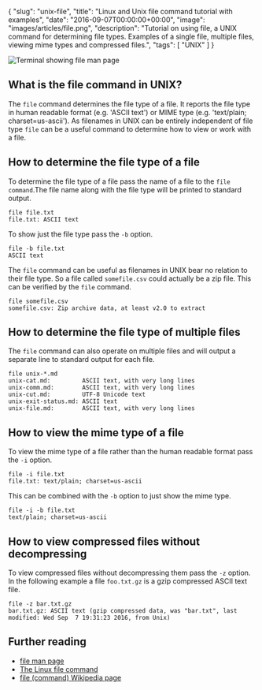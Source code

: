 {
  "slug": "unix-file",
  "title": "Linux and Unix file command tutorial with examples",
  "date": "2016-09-07T00:00:00+00:00",
  "image": "images/articles/file.png",
  "description": "Tutorial on using file, a UNIX command for determining file types. Examples of a single file, multiple files, viewing mime types and compressed files.",
  "tags": [
    "UNIX"
  ]
}

![Terminal showing file man page][2]

## What is the file command in UNIX?

The `file` command determines the file type of a file. It reports the file type in human readable format (e.g. 'ASCII text') or MIME type (e.g. 'text/plain; charset=us-ascii'). As filenames in UNIX can be entirely independent of file type `file` can be a useful command to determine how to view or work with a file. 

## How to determine the file type of a file

To determine the file type of a file pass the name of a file to the `file command`.The file name along with the file type will be printed to standard output. 

    file file.txt
    file.txt: ASCII text

To show just the file type pass the `-b` option.

    file -b file.txt
    ASCII text

The `file` command can be useful as filenames in UNIX bear no relation to their file type. So a file called `somefile.csv` could actually be a zip file. This can be verified by the `file` command.

    file somefile.csv
    somefile.csv: Zip archive data, at least v2.0 to extract
    
## How to determine the file type of multiple files

The `file` command can also operate on multiple files and will output a separate line to standard output for each file.

    file unix-*.md
    unix-cat.md:         ASCII text, with very long lines
    unix-comm.md:        ASCII text, with very long lines
    unix-cut.md:         UTF-8 Unicode text
    unix-exit-status.md: ASCII text
    unix-file.md:        ASCII text, with very long lines

## How to view the mime type of a file

To view the mime type of a file rather than the human readable format pass the `-i` option. 

    file -i file.txt
    file.txt: text/plain; charset=us-ascii

This can be combined with the `-b` option to just show the mime type.

    file -i -b file.txt
    text/plain; charset=us-ascii
    
## How to view compressed files without decompressing

To view compressed files without decompressing them pass the `-z` option. In the following example a file `foo.txt.gz` is a gzip compressed ASCII text file.

    file -z bar.txt.gz
    bar.txt.gz: ASCII text (gzip compressed data, was "bar.txt", last modified: Wed Sep  7 19:31:23 2016, from Unix)


## Further reading 
* [file man page][1]
* [The Linux file command][3]
* [file (command) Wikipedia page][4]

[1]: http://linux.die.net/man/1/file
[2]: /images/articles/file.png "Linux and Unix file command"
[3]: http://alvinalexander.com/unix/edu/examples/file.shtml
[4]: https://en.wikipedia.org/wiki/File_(command)
